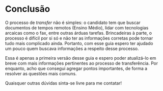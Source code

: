 # Conclusão

O processo de *transfer* não é simples: o candidato tem que buscar documentos de tempos remotos (Ensino Médio), lidar com tecnologias arcaicas como o fax, entre outras árduas tarefas. Brincadeiras à parte, o processo é difícil por si só e não ter as informações corretas pode tornar tudo mais complicado ainda. Portanto, com esse guia espero ter ajudado um pouco quem buscava informações a respeito desse processo. 

Essa é apenas a primeira versão desse guia e espero poder atualizá-lo em breve com mais informações pertinentes ao processo de transferência. Por enquanto, acho que consegui agregar pontos importantes, de forma a resolver as questões mais comuns.

Quaisquer outras dúvidas sinta-se livre para me contatar!
